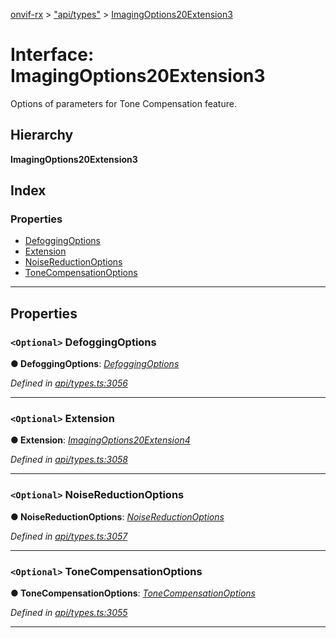 [onvif-rx](../README.md) > ["api/types"](../modules/_api_types_.md) > [ImagingOptions20Extension3](../interfaces/_api_types_.imagingoptions20extension3.md)

# Interface: ImagingOptions20Extension3

Options of parameters for Tone Compensation feature.

## Hierarchy

**ImagingOptions20Extension3**

## Index

### Properties

* [DefoggingOptions](_api_types_.imagingoptions20extension3.md#defoggingoptions)
* [Extension](_api_types_.imagingoptions20extension3.md#extension)
* [NoiseReductionOptions](_api_types_.imagingoptions20extension3.md#noisereductionoptions)
* [ToneCompensationOptions](_api_types_.imagingoptions20extension3.md#tonecompensationoptions)

---

## Properties

<a id="defoggingoptions"></a>

### `<Optional>` DefoggingOptions

**● DefoggingOptions**: *[DefoggingOptions](_api_types_.imagingoptions20extension3.md#defoggingoptions)*

*Defined in [api/types.ts:3056](https://github.com/patrickmichalina/onvif-rx/blob/f117e44/src/api/types.ts#L3056)*

___
<a id="extension"></a>

### `<Optional>` Extension

**● Extension**: *[ImagingOptions20Extension4](_api_types_.imagingoptions20extension4.md)*

*Defined in [api/types.ts:3058](https://github.com/patrickmichalina/onvif-rx/blob/f117e44/src/api/types.ts#L3058)*

___
<a id="noisereductionoptions"></a>

### `<Optional>` NoiseReductionOptions

**● NoiseReductionOptions**: *[NoiseReductionOptions](_api_types_.imagingoptions20extension3.md#noisereductionoptions)*

*Defined in [api/types.ts:3057](https://github.com/patrickmichalina/onvif-rx/blob/f117e44/src/api/types.ts#L3057)*

___
<a id="tonecompensationoptions"></a>

### `<Optional>` ToneCompensationOptions

**● ToneCompensationOptions**: *[ToneCompensationOptions](_api_types_.imagingoptions20extension3.md#tonecompensationoptions)*

*Defined in [api/types.ts:3055](https://github.com/patrickmichalina/onvif-rx/blob/f117e44/src/api/types.ts#L3055)*

___

